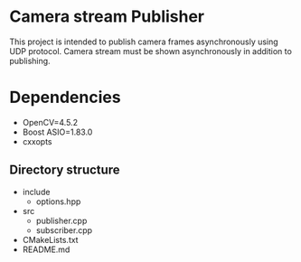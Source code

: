 # Camera stream Publisher

This project is intended to publish camera frames asynchronously using UDP protocol. 
Camera stream must be shown asynchronously in addition to publishing. 
# Dependencies

 - OpenCV=4.5.2
 - Boost ASIO=1.83.0
 - cxxopts

## Directory structure

 - include
	 - options.hpp
 - src
	 - publisher.cpp
	 - subscriber.cpp
- CMakeLists.txt 
- README.md
